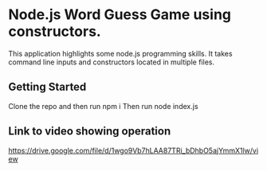 # Node.js Word Guess Game using constructors.

This application highlights some node.js programming skills. It takes command line inputs and constructors located in multiple files.

## Getting Started

Clone the repo and then run npm i
Then run node index.js


## Link to video showing operation
https://drive.google.com/file/d/1wgo9Vb7hLAA87TRi_bDhbO5ajYmmX1lw/view
